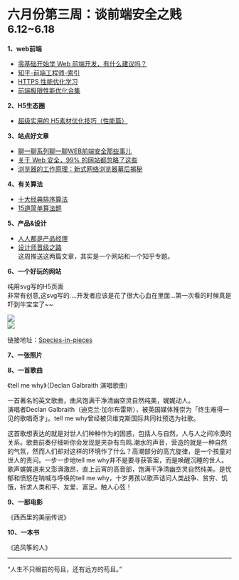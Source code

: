 
# 六月份第三周：谈前端安全之贱 <small>6.12~6.18</small>

__1、web前端__    
    
- [零基础开始学 Web 前端开发，有什么建议吗？](https://www.zhihu.com/question/19637373)   
- [知乎-前端工程师-索引](https://www.zhihu.com/topic/19573936)  
- [HTTPS 性能优化学习](http://yangxikun.com/https/2017/05/13/https-optimize.html)  
- [前端极限性能优化合集](https://demoncloud.github.io/#post@s=%E5%89%8D%E7%AB%AF%E6%9E%81%E9%99%90%E6%80%A7%E8%83%BD%E4%BC%98%E5%8C%96%E5%90%88%E9%9B%86)  
     
__2、H5生态圈__      

- [超级实用的 H5素材优化技巧（性能篇）](http://www.digitaling.com/articles/35963.html)   
     
__3、站点好文章__    
      
- [聊一聊系列聊一聊WEB前端安全那些事儿](https://segmentfault.com/a/1190000006672214)   
- [关于 Web 安全，99% 的网站都忽略了这些](https://segmentfault.com/a/1190000003852910)   
- [浏览器的工作原理：新式网络浏览器幕后揭秘](https://www.html5rocks.com/zh/tutorials/internals/howbrowserswork/)   

__4、有关算法__     

- [十大经典排序算法](http://web.jobbole.com/87968/)    
- [15道简单算法题](http://blog.jobbole.com/70599/)  

__5、产品&设计__        
   
- [人人都是产品经理](http://www.woshipm.com)  
- [设计师晋级之路](https://zhuanlan.zhihu.com/Sevendesign)              
这周推送这两篇文章，其实是一个网站和一个知乎专题。         
   
__6、一个好玩的网站__

纯用svg写的H5页面  
非常有创意,这svg写的....开发者应该是花了很大心血在里面...第一次看的时候真是吓到牛宝宝了~~  
    
![](https://github.com/bluezhan/weeky/raw/master/docs/img/63-1.jpg)   
![](https://github.com/bluezhan/weeky/raw/master/docs/img/63-2.png)     

链接地址：[Species-in-pieces](http://www.species-in-pieces.com/)  

__7、一张照片__   



__8、一首歌曲__  

《tell me why》（Declan Galbraith 演唱歌曲）

一首著名的英文歌曲，曲风饱满干净清幽空灵自然纯美，娓娓动人。  
演唱者Declan Galbraith（迪克兰·加尔布雷斯），被英国媒体推崇为「终生难得一见的歌唱奇才」。tell me why曾经被贝维克斯国际共同社预选为社歌。

这首歌想表达的就是对世人们种种作为的困惑，包括人与自然，人与人之间冷漠的关系。歌曲前奏仔细听你会发现是夹杂有鸟鸣.潮水的声音，营造的就是一种自然的气氛，然而人们却对这样的环境作了什么？高潮部分的高亢旋律，是一个孩童对世人的责问。一步一步地tell me why并不是要寻获答案，而是唤醒沉睡的世人。    
歌声娓娓道来又澎湃激昂，直上云宵的高音部，饱满干净清幽空灵自然纯美。是忧郁和愤怒在呐喊与呼唤的tell me why，十岁男孩以歌声诘问人类战争、贫穷、饥饿，祈求人类和平、友爱、富足。触人心弦！   

__9、一部电影__   

《西西里的美丽传说》



__10、一本书__ 

《追风筝的人》
 

-------------------

“人生不只眼前的苟且，还有远方的苟且。”

